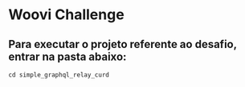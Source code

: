 # Woovi Challenge

## Para executar o projeto referente ao desafio, entrar na pasta abaixo:

```
cd simple_graphql_relay_curd
```
